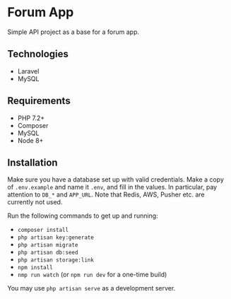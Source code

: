 # Forum App

Simple API project as a base for a forum app.

## Technologies

- Laravel
- MySQL

## Requirements

- PHP 7.2+
- Composer
- MySQL
- Node 8+

## Installation

Make sure you have a database set up with valid credentials. Make a copy of
`.env.example` and name it `.env`, and fill in the values. In particular, pay
attention to `DB_*` and `APP_URL`. Note that Redis, AWS, Pusher etc. are currently
not used.

Run the following commands to get up and running:

- `composer install`
- `php artisan key:generate`
- `php artisan migrate`
- `php artisan db:seed`
- `php artisan storage:link`
- `npm install`
- `nmp run watch` (or `npm run dev` for a one-time build)

You may use `php artisan serve` as a development server.
